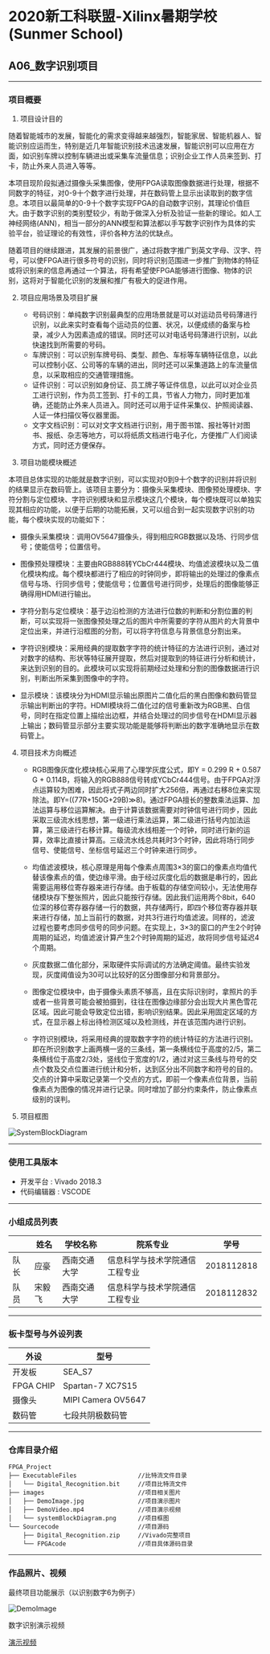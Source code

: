 # 2020新工科联盟-Xilinx暑期学校(Sunmer School)
## A06_数字识别项目
---
### 项目概要 
1. 项目设计目的  
   
随着智能城市的发展，智能化的需求变得越来越强烈，智能家居、智能机器人、智能识别应运而生，特别是近几年智能识别技术迅速发展，智能识别可以应用在方面，如识别车牌以控制车辆进出或采集车流量信息；识别企业工作人员来签到、打卡，防止外来人员进入等等。


本项目现阶段拟通过摄像头采集图像，使用FPGA读取图像数据进行处理，根据不同数字的特征，对0-9十个数字进行处理，并在数码管上显示出读取到的数字信息。本项目以最简单的0-9十个数字实现FPGA的自动数字识别，其理论价值巨大。由于数字识别的类别墅较少，有助于做深入分析及验证一些新的理论。如人工神经网络(ANN)，相当一部分的ANN模型和算法都以手写数字识别作为具体的实验平台，验证理论的有效性，评价各种方法的优缺点。


随着项目的继续跟进，其发展的前景很广，通过将数字推广到英文字母、汉字、符号，可以使FPGA进行很多符号的识别，同时将识别范围进一步推广到物体的特征或将识别来的信息再通过一个算法，将有希望使FPGA能够进行图像、物体的识别，这将对于智能化识别的发展和推广有极大的促进作用。 

2. 项目应用场景及项目扩展

    - 号码识别：单纯数字识别最典型的应用场景就是可以对运动员号码薄进行识别，以此来实时查看每个运动员的位置、状况，以便成绩的备案与检录，减少人为因素造成的错误。同时还可以对电话号码薄进行识别，以此快速找到所需要的号码。
    - 车牌识别：可以识别车牌号码、类型、颜色、车标等车辆特征信息，以此可以控制小区、公司等的车辆的进出，同时还可以采集道路上的车流量信息，以采取相应的交通管理措施。
    - 证件识别：可以识别如身份证、员工牌子等证件信息，以此可以对企业员工进行识别，作为员工签到、打卡的工具，节省人力物力，同时更加准确，还能防止外来人员进入。同时还可以用于证件采集仪、护照阅读器、人证一体扫描仪等仪器里面。
    - 文字文档识别：可以对文字文档进行识别，用于图书馆、报社等针对图书、报纸、杂志等地方，可以将纸质文档进行电子化，方便推广人们阅读方式，同时还方便保存。

3. 项目功能模块概述

本项目总体实现的功能就是数字识别，可以实现对0到9十个数字的识别并将识别的结果显示在数码管上。该项目主要分为：摄像头采集模块、图像预处理模块、字符分割与定位模块、字符识别模块和显示模块这几个模块，每个模块既可以单独实现其相应的功能，以便于后期的功能拓展，又可以组合到一起实现数字识别的功能，每个模块实现的功能如下：

- 摄像头采集模块：调用OV5647摄像头，得到相应RGB数据以及场、行同步信号；使能信号；位置信号。

- 图像预处理模块：主要由RGB888转YCbCr444模块、均值滤波模块以及二值化模块构成。每个模块都进行了相应的时钟同步，即将输出的处理过的像素点信号与场、行同步信号；使能信号；位置信号进行同步，处理后的图像能够正确得用HDMI进行输出。

- 字符分割与定位模块：基于边沿检测的方法进行位数的判断和分割位置的判断，可以实现将一张图像预处理之后的图片中所需要的字符从图片的大背景中定位出来，并进行沿框图的分割，可以将字符信息与背景信息分割出来。
- 字符识别模块：采用经典的提取数字字符的统计特征的方法进行识别，通过对对数字的结构、形状等特征展开提取，然后对提取到的特征进行分析和统计，来达到识别的目的。此模块可以实现将前期经过处理和分割的图像数据进行识别，判断出所采集到图像中的字符。
- 显示模块：该模块分为HDMI显示输出原图片二值化后的黑白图像和数码管显示输出判断出的字符。HDMI模块将二值化过的信号重新改为RGB黑、白信号，同时在指定位置上描绘出边框，并结合处理过的同步信号在HDMI显示器上输出；数码管显示部分主要实现功能是能够将判断出的数字准确地显示在数码管上。

4. 项目技术方向概述
    - RGB图像灰度化模块核心采用了心理学灰度公式，即Y = 0.299 R + 0.587 G + 0.114B，将输入的RGB888信号转成YCbCr444信号。由于FPGA对浮点运算较为困难，因此将式子两边同时扩大256倍，再通过右移8位来实现除法。即Y=((77R+150G+29B)≫8)。通过FPGA擅长的整数乘法运算、加法运算与移位运算解决。由于计算该数据需要对时钟信号进行同步，因此采取三级流水线思想，第一级进行乘法运算，第二级进行括号内加法运算，第三级进行右移计算。每级流水线相差一个时钟，同时进行新的运算，效率比直接计算高。三级流水线总共耗时3个时钟，因此将场行同步信号、使能信号、坐标信号延迟三个时钟来进行同步。
	- 均值滤波模块，核心原理是用每个像素点周围3×3的窗口的像素点均值代替该像素点的值，使边缘平滑。由于经过灰度化后的数据是串行的，因此需要运用移位寄存器来进行存储。由于板载的存储空间较小，无法使用存储模块存下整张照片，因此只能按行存储。因此我们运用两个8bit，640位深的移位寄存器存储一行的数据，共存储两行，即四个移位寄存器并联来进行存储，加上当前行的数据，对共3行进行均值滤波。同样的，滤波过程也要考虑同步信号的同步问题。在实现上，3×3的窗口的产生2个时钟周期的延迟，均值滤波计算产生2个时钟周期的延迟，故将同步信号延迟4个周期。
	
    - 灰度数据二值化部分，采取硬件实际调试的方法确定阈值。最终实验发现，灰度阈值设为30可以比较好的区分图像部分和背景部分。
  
	- 图像定位模块中，由于摄像头素质不够高，且在实际识别时，拿照片的手或者一些背景可能会被拍摄到，往往在图像边缘部分会出现大片黑色雪花区域。因此可能会导致定位出错，影响识别结果。因此采用固定区域的方式，在显示器上标出待检测区域以及检测线，并在该范围内进行识别。
    - 字符识别模块，将采用经典的提取数字字符的统计特征的方法进行识别。即在所识别数字上画两横一竖的三条线，第一条横线位于高度的2/5，第二条横线位于高度2/3处，竖线位于宽度的1/2，通过对这三条线与符号的交点个数及交点位置进行统计和分析，达到区分出不同数字和符号的目的。交点的计算中采取记录第一个交点的方式，即前一个像素点位背景，当前像素点为图像的情况并进行记录。同时增加了部分约束条件，防止像素点级别的误判。

5. 项目框图

![SystemBlockDiagram](./images/systemBlockDiagram.png) 

---
### 使用工具版本
- 开发平台 : Vivado 2018.3
- 代码编辑器 : VSCODE

---
### 小组成员列表
|      | 姓名   | 学校名称     | 院系专业                       | 学号       |
| ---- | ------ | ------------ | ------------------------------ | ---------- |
| 队长 | 应豪   | 西南交通大学 | 信息科学与技术学院通信工程专业 | 2018112818 |
| 队员 | 宋毅飞 | 西南交通大学 | 信息科学与技术学院通信工程专业 | 2018112832 |

---

### 板卡型号与外设列表
| 外设      | 型号               |
| --------- | ------------------ |
| 开发板    | SEA_S7             |
| FPGA CHIP | Spartan-7 XC7S15   |
| 摄像头    | MIPI Camera OV5647 |
| 数码管    | 七段共阴极数码管   |
---
### 仓库目录介绍
```
FPGA_Project
├── ExecutableFiles                 //比特流文件目录      
│   └── Digital_Recognition.bit     //项目比特流文件
├── images                          //项目相关图片
│   ├── DemoImage.jpg               //项目演示图片
│   ├── DemoVideo.mp4               //项目演示视频
│   └── systemBlockDiagram.png      //项目框图
└── Sourcecode                      //项目源码
    ├── Digital_Recognition.zip     //Vivado完整项目
    └── FPGAcode                    //项目具体源码目录
```

---

### 作品照片、视频
最终项目功能展示（以识别数字6为例子）

![DemoImage](./images/DemoImage.jpg) 

数字识别演示视频

[演示视频](./images/DemoVideo.mp4)
